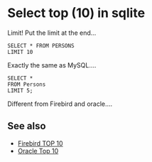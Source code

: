 # Select top (10) in sqlite

Limit! Put the limit at the end...

	SELECT * FROM PERSONS
	LIMIT 10

Exactly the same as MySQL....

	SELECT *
	FROM Persons
	LIMIT 5;

Different from Firebird and oracle....

## See also

- [Firebird TOP 10](../firebird/select_top_10.md)
- [Oracle Top 10](../oracle/top_10.md)